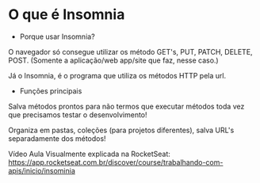 # O que é Insomnia

- Porque usar Insomnia?

O navegador só consegue utilizar os método GET's, PUT, PATCH, DELETE, POST. (Somente a aplicação/web app/site que faz, nesse caso.)

Já o Insomnia, é o programa que utiliza os métodos HTTP pela url.



- Funções principais

Salva métodos prontos para não termos que executar métodos toda vez que precisamos testar o desenvolvimento! 

Organiza em pastas, coleções (para projetos diferentes), salva URL's separadamente dos métodos!



Vídeo Aula Visualmente explicada na RocketSeat: 
https://app.rocketseat.com.br/discover/course/trabalhando-com-apis/inicio/insominia